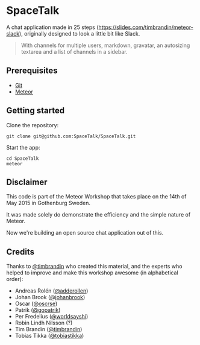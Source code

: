 # SpaceTalk

A chat application made in 25 steps (https://slides.com/timbrandin/meteor-slack), originally designed to look a little bit like Slack.

> With channels for multiple users, markdown, gravatar, an autosizing textarea and a list of channels in a sidebar.

## Prerequisites

* [Git](http://git-scm.com/book/en/v2/Getting-Started-Installing-Git)
* [Meteor](https://www.meteor.com/install)

## Getting started

Clone the repository:

```
git clone git@github.com:SpaceTalk/SpaceTalk.git
```

Start the app:

```
cd SpaceTalk
meteor
```

## Disclaimer

This code is part of the Meteor Workshop that takes place on the 14th of May 2015 in Gothenburg Sweden.

It was made solely do demonstrate the efficiency and the simple nature of Meteor.

Now we're building an open source chat application out of this.

## Credits

Thanks to [@timbrandin](https://twitter.com/timbrandin) who created this material, and the experts who helped to improve and make this workshop awesome (in alphabetical order):

* Andreas Rolén ([@adderollen](https://twitter.com/adderollen))
* Johan Brook ([@johanbrook](https://twitter.com/johanbrook))
* Oscar ([@oscrse](https://twitter.com/oscrse))
* Patrik ([@gopatrik](https://twitter.com/gopatrik))
* Per Fredelius ([@worldsayshi](https://github.com/worldsayshi))
* Robin Lindh Nilsson (?)
* Tim Brandin ([@timbrandin](https://twitter.com/timbrandin))
* Tobias Tikka ([@tobiastikka](https://twitter.com/tobiastikka))
